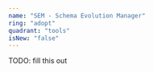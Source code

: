 ```yaml
---
name: "SEM - Schema Evolution Manager"
ring: "adopt"
quadrant: "tools"
isNew: "false"
---
```


TODO: fill this out

